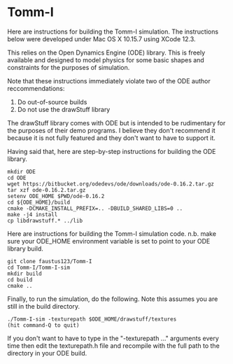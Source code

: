 # Tomm-I

Here are instructions for building the Tomm-I simulation. The
instructions below were developed under Mac OS X 10.15.7 using
XCode 12.3.

This relies on the Open Dynamics Engine (ODE) library. This is
freely available and designed to model physics for some basic
shapes and constraints for the purposes of simulation.  

Note that these instructions immediately violate two of the ODE
author reccommendations:

1. Do out-of-source builds
2. Do not use the drawStuff library

The drawStuff library comes with ODE but is intended to be
rudimentary for the purposes of their demo programs. I believe
they don't recommend it because it is not fully featured and
they don't want to have to support it.

Having said that, here are step-by-step instructions for building
the ODE library.
```
mkdir ODE
cd ODE
wget https://bitbucket.org/odedevs/ode/downloads/ode-0.16.2.tar.gz
tar xzf ode-0.16.2.tar.gz
setenv ODE_HOME $PWD/ode-0.16.2
cd ${ODE_HOME}/build
cmake -DCMAKE_INSTALL_PREFIX=.. -DBUILD_SHARED_LIBS=0 ..
make -j4 install
cp libdrawstuff.* ../lib
```

Here are instructions for building the Tomm-I simulation code. 
n.b. make sure your ODE_HOME environment variable is set to point
to your ODE library build. 
```
git clone faustus123/Tomm-I
cd Tomm-I/Tomm-I-sim
mkdir build
cd build
cmake ..
```

Finally, to run the simulation, do the following. Note this assumes
you are still in the build directory.
```
./Tomm-I-sim -texturepath $ODE_HOME/drawstuff/textures
(hit command-Q to quit)
```
If you don't want to have to type in the "-texturepath ..." arguments
every time then edit the texturepath.h file and recompile with the
full path to the directory in your ODE build.